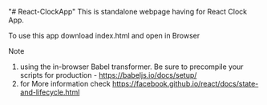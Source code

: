 "# React-ClockApp" 
This is standalone webpage having for React Clock App.

To use this app download index.html and open in Browser

Note
1. using the in-browser Babel transformer. Be sure to precompile your scripts for production - https://babeljs.io/docs/setup/
2. for More information check https://facebook.github.io/react/docs/state-and-lifecycle.html
